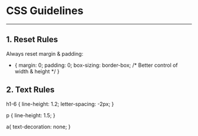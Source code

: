 # CSS Guidelines  

---

## 1. Reset Rules  
Always reset margin & padding:  

* {
  margin: 0;
  padding: 0;
  box-sizing: border-box; /* Better control of width & height */
}

## 2. Text Rules 
h1-6 {
    line-height: 1.2;
    letter-spacing: -2px;
}

p {
    line-height: 1.5;
}

a{
    text-decoration: none;
}


